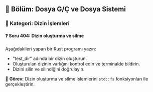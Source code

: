 ## 📘 Bölüm: Dosya G/Ç ve Dosya Sistemi  
### 🔹 Kategori: Dizin İşlemleri  
#### ❓ Soru 404: Dizin oluşturma ve silme

Aşağıdakileri yapan bir Rust programı yazın:

- "test_dir" adında bir dizin oluşturun.
- Oluşturulan dizinin varlığını kontrol edin ve terminalde bildirin.
- Dizini silin ve silindiğini doğrulayın.

🔧 **Görev:** Dizin oluşturma ve silme işlemlerini `std::fs` fonksiyonları ile gerçekleştirin.
